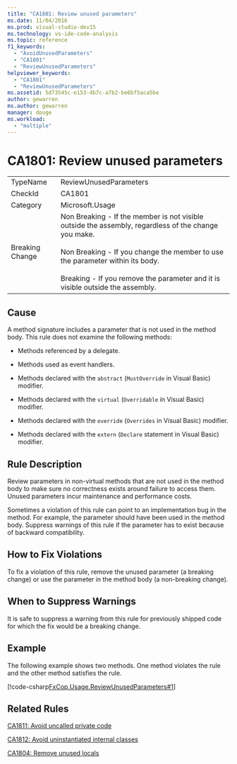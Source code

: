 ```yaml
---
title: "CA1801: Review unused parameters"
ms.date: 11/04/2016
ms.prod: visual-studio-dev15
ms.technology: vs-ide-code-analysis
ms.topic: reference
f1_keywords:
  - "AvoidUnusedParameters"
  - "CA1801"
  - "ReviewUnusedParameters"
helpviewer_keywords:
  - "CA1801"
  - "ReviewUnusedParameters"
ms.assetid: 5d73545c-e153-4b7c-a7b2-be6bf5aca5be
author: gewarren
ms.author: gewarren
manager: douge
ms.workload:
  - "multiple"
---
```

# CA1801: Review unused parameters
|||
|-|-|
|TypeName|ReviewUnusedParameters|
|CheckId|CA1801|
|Category|Microsoft.Usage|
|Breaking Change|Non Breaking - If the member is not visible outside the assembly, regardless of the change you make.<br /><br /> Non Breaking - If you change the member to use the parameter within its body.<br /><br /> Breaking - If you remove the parameter and it is visible outside the assembly.|

## Cause
 A method signature includes a parameter that is not used in the method body. This rule does not examine the following methods:

-   Methods referenced by a delegate.

-   Methods used as event handlers.

-   Methods declared with the `abstract` (`MustOverride` in Visual Basic) modifier.

-   Methods declared with the `virtual` (`Overridable` in Visual Basic) modifier.

-   Methods declared with the `override` (`Overrides` in Visual Basic) modifier.

-   Methods declared with the `extern` (`Declare` statement in Visual Basic) modifier.

## Rule Description
 Review parameters in non-virtual methods that are not used in the method body to make sure no correctness exists around failure to access them. Unused parameters incur maintenance and performance costs.

 Sometimes a violation of this rule can point to an implementation bug in the method. For example, the parameter should have been used in the method body. Suppress warnings of this rule if the parameter has to exist because of backward compatibility.

## How to Fix Violations
 To fix a violation of this rule, remove the unused parameter (a breaking change) or use the parameter in the method body (a non-breaking change).

## When to Suppress Warnings
 It is safe to suppress a warning from this rule for previously shipped code for which the fix would be a breaking change.

## Example
 The following example shows two methods. One method violates the rule and the other method satisfies the rule.

 [!code-csharp[FxCop.Usage.ReviewUnusedParameters#1](../code-quality/codesnippet/CSharp/ca1801-review-unused-parameters_1.cs)]

## Related Rules
 [CA1811: Avoid uncalled private code](../code-quality/ca1811-avoid-uncalled-private-code.md)

 [CA1812: Avoid uninstantiated internal classes](../code-quality/ca1812-avoid-uninstantiated-internal-classes.md)

 [CA1804: Remove unused locals](../code-quality/ca1804-remove-unused-locals.md)